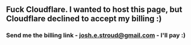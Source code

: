 ## Fuck Cloudflare. I wanted to host this page, but Cloudflare declined to accept my billing :)

### Send me the billing link - josh.e.stroud@gmail.com - I'll pay :)
